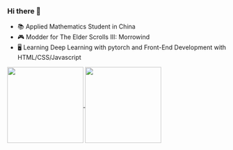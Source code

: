 ### Hi there 👋

- :books: Applied Mathematics Student in China
- :video_game: Modder for The Elder Scrolls III: Morrowind
- :desktop_computer: Learning Deep Learning with pytorch and Front-End Development with HTML/CSS/Javascript

<a href="https://github.com/amaliegay">
  <img align="center" height=175 src="https://github-readme-stats.vercel.app/api?username=amaliegay&show_icons=true&line_height=24&count_private=true&theme=great-gatsby" />
</a>

<a href="https://github.com/amaliegay?tab=repositories">
  <img align="center" height=175 src="https://github-readme-stats.vercel.app/api/top-langs/?username=amaliegay&theme=great-gatsby&layout=compact&langs_count=5" />
</a>
